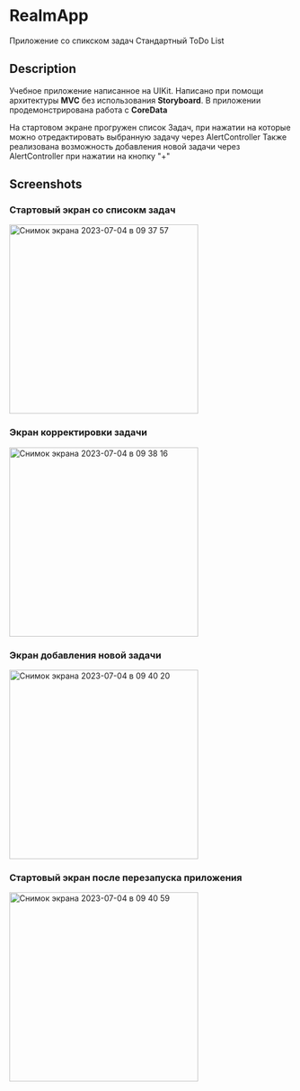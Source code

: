 # RealmApp

Приложение со спикском задач 
Стандартный ToDo List

## Description

Учебное приложение написанное на UIKit. 
Написано при помощи архитектуры **MVC** без использования **Storyboard**.
В приложении продемонстрирована работа с **CoreData**

На стартовом экране прогружен список Задач, при нажатии на которые можно отредактировать выбранную задачу через AlertController
Также реализована возможность добавления новой задачи через AlertController при нажатии на кнопку "+"

## Screenshots

### Стартовый экран со списокм задач
<img width="336" alt="Снимок экрана 2023-07-04 в 09 37 57" src="https://github.com/romkalan/TaskList/assets/116355331/08a9a8f3-8b5f-4516-bf66-1ea5c043faaf">

### Экран корректировки задачи
<img width="336" alt="Снимок экрана 2023-07-04 в 09 38 16" src="https://github.com/romkalan/TaskList/assets/116355331/fadac4e9-a61c-49d1-b3a9-59d6a3c4c0f8">

### Экран добавления новой задачи
<img width="336" alt="Снимок экрана 2023-07-04 в 09 40 20" src="https://github.com/romkalan/TaskList/assets/116355331/33763711-1b79-43b7-811e-4e0a417a4895">

### Стартовый экран после перезапуска приложения
<img width="336" alt="Снимок экрана 2023-07-04 в 09 40 59" src="https://github.com/romkalan/TaskList/assets/116355331/284baa35-5999-41c1-9557-4cdd875bbf1a">
